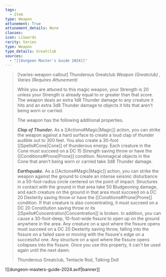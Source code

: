 ```yaml
---
tags:
  - Item
type: Weapon
attunement: True
attunement_details: None
classes:
icon: LiSwords
rarity: Varies
type: Weapon
type_details: Greatclub
sources: 
  - "[[Dungeon Master's Guide 2024]]"
---
```

>[!varies-weapon-callout] Thunderous Greatclub
>_Weapon (Greatclub) , Varies (Requires Attunement)_
>
>While you are attuned to this magic weapon, your Strength is 20 unless your Strength is already equal to or greater than that score. The weapon deals an extra 1d8 Thunder damage to any creature it hits and an extra 3d8 Thunder damage to objects it hits that aren't being worn or carried.
>
>The weapon has the following additional properties.
>
>**_Clap of Thunder._** As a [[Actions#Magic\|Magic]] action, you can strike the weapon against a hard surface to create a loud clap of thunder audible out to 300 feet. You also create a 30-foot [[Spells#Cone\|Cone]] of thunderous energy. Each creature in the Cone must succeed on a DC 15 Strength saving throw or have the [[Conditions#Prone\|Prone]] condition. Nonmagical objects in the Cone that aren't being worn or carried take 3d8 Thunder damage.
>
>**_Earthquake._** As a [[Actions#Magic\|Magic]] action, you can strike the weapon against the ground to create an intense seismic disturbance in a 50-foot-radius circle centered on the point of impact. Structures in contact with the ground in that area take 50 Bludgeoning damage, and each creature on the ground in that area must succeed on a DC 20 Dexterity saving throw or have the [[Conditions#Prone\|Prone]] condition. If that creature is also concentrating, it must succeed on a DC 20 Constitution saving throw or its [[Spells#Concentration\|Concentration]] is broken. In addition, you can cause a 30-foot-deep, 10-foot-wide fissure to open up on the ground anywhere in the area. Any creature on a spot where the fissure opens must succeed on a DC 20 Dexterity saving throw, falling into the fissure on a failed save or moving with the fissure's edge on a successful one. Any structure on a spot where the fissure opens collapses into the fissure. Once you use this property, it can't be used again until the next dawn.
>
>
>Thunderous Greatclub, Tentacle Rod, Talking Doll
>


![[dungeon-masters-guide-2024.avif|banner]]